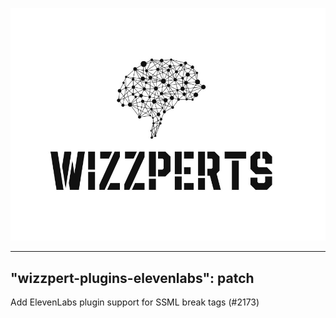 ![Wizzpert Logo](wizzpert-plugins/assets/logo.png)

---
"wizzpert-plugins-elevenlabs": patch
---

Add ElevenLabs plugin support for SSML break tags (#2173)
